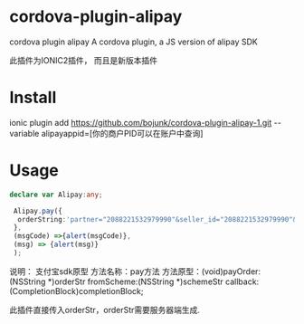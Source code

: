 # cordova-plugin-alipay
cordova plugin alipay
A cordova plugin, a JS version of alipay SDK

此插件为IONIC2插件，
而且是新版本插件

# Install
ionic plugin add https://github.com/bojunk/cordova-plugin-alipay-1.git --variable alipayappid=[你的商户PID可以在账户中查询]

# Usage

```ts
declare var Alipay:any;

 Alipay.pay({
  orderString:'partner="2088221532979990"&seller_id="2088221532979990"&out_trade_no="W8OQO9SBGPMRVM8"&subject="1"&body="我是测试数据"&total_fee="0.02"&notify_url="http://www.xxx.com"&service="mobile.securitypay.pay"&payment_type="1"&_input_charset="utf-8"&it_b_pay="30m"&show_url="m.alipay.com"&sign="Sf43Dxwdymdq3%2FqdhfBy4FEZzade%2FXhgduPIWV9%2BTuXCs%2FtozmlaiZWaF%2FmlWp2BdVQyUzC0NcPK8%2FcENQUodKzU8ZjkwFQPyMnxLqVjcuqBh%2FiYfMRBg9wMQWaxfRv5o5Gkqgvzq71MVO%2Fz1UttgnNqvWoL3RBw1GxSXQKmuoc%3D"&sign_type="RSA"'
 },
 (msgCode) =>{alert(msgCode)},
 (msg) => {alert(msg)}
 );
```
说明：
支付宝sdk原型
方法名称：pay方法
方法原型：(void)payOrder:(NSString *)orderStr fromScheme:(NSString *)schemeStr callback:(CompletionBlock)completionBlock;

此插件直接传入orderStr，orderStr需要服务器端生成.
